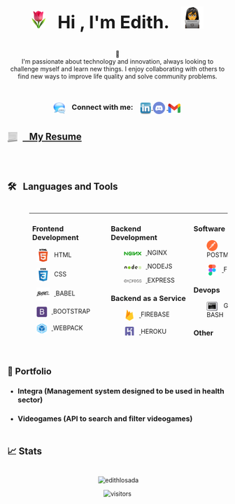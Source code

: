 
<div align="center" style="margin-bottom: 35px">

<center> 
  <h3 align="center" style="text-decoration: none; font-size: 40px"><img src="./assets/tulip.png" height="40"  /> &nbsp; Hi , I'm Edith. &nbsp; <img src="./assets/female-technologist.png" width="50"  /> </h3>

  <div align="center" style="width: 500px; margin-top: 35px">
    🌱 <br/>
    I'm passionate about technology and innovation, always looking to challenge myself and learn new things. I enjoy collaborating with others to find new ways to improve life quality and solve community problems.
  </div>

  <!-- Connect -->
  <div align="center" vertical-align:"middle" style="margin-top: 50px; margin-bottom: 20px;">
  <h3> <img align="center" src="./assets/msg.png" alt="connect" width="28"
    style="margin-right: 10px; margin-right: 3px" /> &nbsp; Connect with me: 
  <a href="https://linkedin.com/in/www.linkedin.com/in/edithlosada" target="blank">
    <img align="center" src="./assets/linkedin.png" alt="linkedin" width="28"
    style="margin-left: 10px" />
    </a>
  <a href="https://discordapp.com/users/778000207664775208" target="blank">
    <img align="center" src="./assets/discord.png " alt="Edith ƪ(ړײ)ƪ" width="28"
    style="margin-right: 3px" />
  </a>
  <a href="mailto:edithlosada@gmail.com" target="blank">
    <img align="center" src="./assets/gmail.png " alt="edithlosada@gmail.com" width="28"
    style="margin-right: 3px" />
  </a>
  </h3>
  </div>
</center>
</div>

<!-- My resume -->
<!-- <div style='margin-bottom: 50px; display: inline;'><a href="https://firebasestorage.googleapis.com/v0/b/myinfo-d12e3.appspot.com/o/Resume%2FEdithLorenaLosada.pdf?alt=media&token=ad5d9a7c-7b44-4d30-9352-1304d02f9d80" target="blank" style="text-decoration: none"><img align="center" src="./assets/resume.png" alt="resume" style="margin-right: 10px" width="25" /><h3 style='display: inline;font-size: 20px'>My Resume</h3></a>
</div> -->


<h1></h1>

## <img align="center" src="./assets/resume.png" alt="resume" style="margin-right: 10px" width="25" />[ &nbsp; My Resume ](https://firebasestorage.googleapis.com/v0/b/myinfo-d12e3.appspot.com/o/Resume%2FEdithLorenaLosada.pdf?alt=media&token=ad5d9a7c-7b44-4d30-9352-1304d02f9d80)

&nbsp;  

&nbsp;

<!-- Languages and Tools -->
<h2 style="margin-top:20px">🛠️  &nbsp; Languages and Tools  </h2>

<div align="center" class="column" style="width: 100%; height: 300px; margin-top:20px; margin-bottom:70px; border: none"> 
  <!-- <table align="left" style="margin-left: 50px; margin-top: 20px;  background-color: #f0f0f0; margin-bottom: 20px;border: none"> -->
  <table  style="align-self: center; margin-left: 50px; margin-top: 20px; border: none">
  <tr valign="top" style="border: none">
  <td style="border: none" width="250">

  <h3>Frontend Development</h3>

  <div align="left" style="margin-left: 10px">
  <p><img align="center" src="./assets/html5.png" alt="html5" width="30" height="30"
  style="margin-right: 10px" />HTML</p>
  <p><img align="center" src="./assets/css3.png" alt="css3" width="30" height="30"
  style="margin-right: 10px" />CSS</p>
  <a href="https://babeljs.io/" target="blank">
  <p><img align="center" src="./assets/babeljs.png" alt="babeljs" width="30" height="30"
    style="margin-right: 10px" />
  </a>BABEL</p>
  <a href="https://getbootstrap.com/" target="blank">
  <p><img align="center" src="./assets/bootstrap.png" alt="bootstrap" width="24" height="24"
    style="margin-right: 10px" />
  </a>BOOTSTRAP</p>
  <a href="https://webpack.js.org/" target="blank">
  <p><img align="center" src="./assets/webpack.png" alt="webpack" width="24" height="24"
    style="margin-right: 10px" />
  </a>WEBPACK</p>
  <a href="https://reactjs.org/" target="blank">
  <p><img align="center" src="./assets/material-ui.png" alt="react" width="24" height="24"
    style="margin-right: 10px" />
  </a>REACT</p>
  <a href="https://reactjs.org/" target="blank">
  <p><img align="center" src="./assets/react.png" alt="react" width="24" height="24"
    style="margin-right: 10px" />
  </a>REACT</p>
  <a href="https://redux.js.org/" target="blank">
  <p><img align="center" src="./assets/redux.png" alt="redux" width="24" height="24"
    style="margin-right: 10px" />
  </a>REDUX</p>
  </div>
  </td>
  <td style="border: none" width="250">

  <h3>Backend Development</h3>
  <div align="left" style="margin-left: 30px;">
  <a href=" https://www.nginx.com/" target="blank">
  <p><img align="center" src="./assets/nginx.png" alt="nginx" width="40" style="margin-right: 10px" />
  </a>NGINX</p>
  <a href="https://nodejs.org/en/" target="blank">
  <p><img align="center" src="./assets/nodejs.png" alt="nodejs" width="40" style="margin-right: 10px" />
  </a>NODEJS</p>
  <a href="https://expressjs.com/" target="blank">
  <p><img align="center" src="./assets/express.png" alt="expressjs" width="40" style="margin-right: 10px" />
  </a>EXPRESS</p>
  </div>

  <h3>Backend as a Service</h3>
  <div align="left" style="margin-left: 30px;">
  <a href=" https://firebase.google.com/?hl=es" target="blank">
  <p><img align="center" src="./assets/firebase.png" alt="firebase" width="25" style="margin-right: 10px" />
  </a>FIREBASE</p>
  <a href="https://www.heroku.com/" target="blank">
  <p><img align="center" src="./assets/heroku.png" alt="heroku" height="25" style="margin-right: 10px" />
  </a>HEROKU</p>
  </div>

  <h3>Database</h3>
  <div align="left" style="margin-left: 30px;">
  <a href=" https://www.postgresql.org/" target="blank">
  <p><img align="center" src="./assets/postgresql.png" alt="firebase" width="25"
    style="margin-right: 10px" />
  </a>POSTGRESQL</p>
  </div>
  </td>
  <td style="border: none" width="150">

  <h3>Software</h3>
  <div align="left" style="margin-left: 30px; margin-bottom: 15px;">

  <a href=" https://www.postman.com/" target="blank">
  <p><img align="center" src="./assets/getpostman.png" alt="getpostman" width="25"
  style="margin-right: 10px" />
  </a>POSTMAN</p>
  <a href="https://www.figma.com/" target="blank">
  <p><img align="center" src="./assets/figma.png" alt="figma" width="25" style="margin-right: 10px" />
  </a>FIGMA</p>
  </div>

  <h3>Devops</h3>
  <div align="left" style="margin-left: 30px; margin-bottom: 15px;">
  <p><img align="center" src="./assets/bash.png" alt="bash" style="margin-right: 10px" width="25" /> GNU-BASH
  </p>
  </div>

  <h3>Other</h3>
  <div align="left" style="margin-left: 30px;">
    <a href=" https://git-scm.com/" target="blank">
      <p><img align="center" src="./assets/git.png" alt="bash" width="25" style="margin-right: 10px" />
    </a>GIT</p>
    <p align="left"> <img src="./assets/linux.png" alt="linux" width="30" height="30"
        style="margin-right: 10px">LINUX
    </p>
  </div>
  </td>
  </tr>
  </table>
</div>

<!-- Portfolio -->
<div style="margin-top: 50px; margin-bottom: 35px;">

  <div><a href="https://edithlosada.github.io/" target="blank" style="text-decoration: none"><h3 style='display: inline;font-size: 20px'>💼 Portfolio</h3></a>
  </div>

  - ### Integra (Management system designed to be used in health sector)
  - ### Videogames (API to search and filter videogames)
</div>

<h2 style="margin-top: 50px; margin-bottom: 35px;">📈 Stats</h2>

<div align="center">
  <p>&nbsp;<img align="center" src="https://github-readme-stats.vercel.app/api?username=edithlosada&show_icons=true&locale=en" alt="edithlosada" /></p>

  <!-- <p><img align="center" src="https://github-readme-streak-stats.herokuapp.com/?user=edithlosada&" alt="edithlosada" /></p> -->
</div>


<div align="center">
  <img src="https://visitor-badge.laobi.icu/badge?page_id=edithlosada.edithlosada" alt="visitors">
</div>

<h1 align="center"></h1>